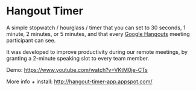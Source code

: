 Hangout Timer
=============

A simple stopwatch / hourglass / timer that you can set to 30 seconds, 1 minute, 2 minutes, or 5 minutes, and that every [Google Hangouts](http://www.google.fr/hangouts/) meeting participant can see.

It was developed to improve productivity during our remote meetings, by granting a 2-minute speaking slot to every team member.

Demo: https://www.youtube.com/watch?v=VKtM0je-CTs

More info + install: http://hangout-timer-app.appspot.com/
